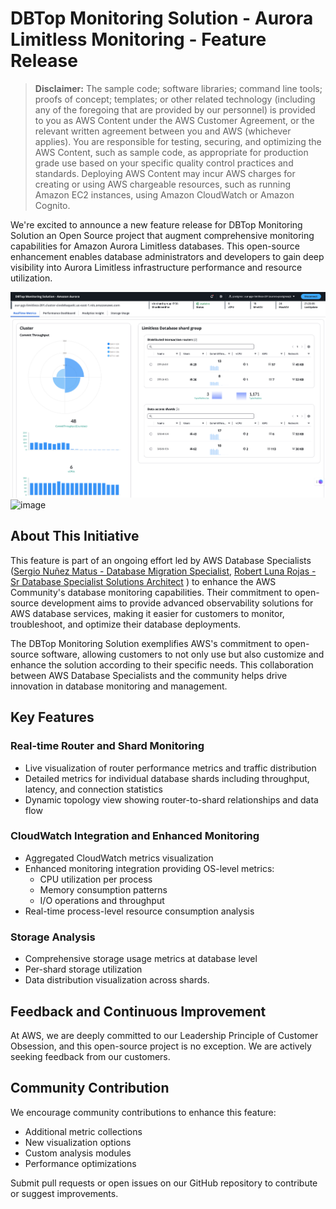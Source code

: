 # DBTop Monitoring Solution - Aurora Limitless Monitoring - Feature Release

> **Disclaimer:** The sample code; software libraries; command line tools; proofs of concept; templates; or other related technology (including any of the foregoing that are provided by our personnel) is provided to you as AWS Content under the AWS Customer Agreement, or the relevant written agreement between you and AWS (whichever applies). You are responsible for testing, securing, and optimizing the AWS Content, such as sample code, as appropriate for production grade use based on your specific quality control practices and standards. Deploying AWS Content may incur AWS charges for creating or using AWS chargeable resources, such as running Amazon EC2 instances, using Amazon CloudWatch or Amazon Cognito.

We're excited to announce a new feature release for DBTop Monitoring Solution an Open Source project that augment comprehensive monitoring capabilities for Amazon Aurora Limitless databases. This open-source enhancement enables database administrators and developers to gain deep visibility into Aurora Limitless infrastructure performance and resource utilization.

<img width="1089" alt="image" src="../images/dbtop.aurora.limitless.png">

<img width="1089" alt="image" src="../images/dbtop.aurora.limitless.gif">


## About This Initiative

This feature is part of an ongoing effort led by AWS Database Specialists ([Sergio Nuñez Matus - Database Migration Specialist](https://www.linkedin.com/in/snmatus/), [Robert Luna Rojas - Sr Database Specialist Solutions Architect](https://www.linkedin.com/in/robertolunarojas/) ) to enhance the AWS Community's database monitoring capabilities. Their commitment to open-source development aims to provide advanced observability solutions for AWS database services, making it easier for customers to monitor, troubleshoot, and optimize their database deployments.

The DBTop Monitoring Solution exemplifies AWS's commitment to open-source software, allowing customers to not only use but also customize and enhance the solution according to their specific needs. This collaboration between AWS Database Specialists and the community helps drive innovation in database monitoring and management.



## Key Features

### Real-time Router and Shard Monitoring

* Live visualization of router performance metrics and traffic distribution
* Detailed metrics for individual database shards including throughput, latency, and connection statistics
* Dynamic topology view showing router-to-shard relationships and data flow

### CloudWatch Integration and Enhanced Monitoring

* Aggregated CloudWatch metrics visualization
* Enhanced monitoring integration providing OS-level metrics:
    * CPU utilization per process
    * Memory consumption patterns
    * I/O operations and throughput
* Real-time process-level resource consumption analysis

### Storage Analysis

* Comprehensive storage usage metrics at database level
* Per-shard storage utilization
* Data distribution visualization across shards.

## Feedback and Continuous Improvement

At AWS, we are deeply committed to our Leadership Principle of Customer Obsession, and this open-source project is no exception. We are actively seeking feedback from our customers.


## Community Contribution

We encourage community contributions to enhance this feature:

* Additional metric collections
* New visualization options
* Custom analysis modules
* Performance optimizations

Submit pull requests or open issues on our GitHub repository to contribute or suggest improvements.


